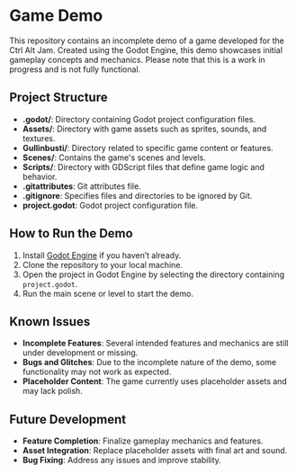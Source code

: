 # Game Demo

This repository contains an incomplete demo of a game developed for the Ctrl Alt Jam. Created using the Godot Engine, this demo showcases initial gameplay concepts and mechanics. Please note that this is a work in progress and is not fully functional.

## Project Structure

- **.godot/**: Directory containing Godot project configuration files.
- **Assets/**: Directory with game assets such as sprites, sounds, and textures.
- **Gullinbusti/**: Directory related to specific game content or features.
- **Scenes/**: Contains the game's scenes and levels.
- **Scripts/**: Directory with GDScript files that define game logic and behavior.
- **.gitattributes**: Git attributes file.
- **.gitignore**: Specifies files and directories to be ignored by Git.
- **project.godot**: Godot project configuration file.

## How to Run the Demo

1. Install [Godot Engine](https://godotengine.org/download) if you haven’t already.
2. Clone the repository to your local machine.
3. Open the project in Godot Engine by selecting the directory containing `project.godot`.
4. Run the main scene or level to start the demo.

## Known Issues

- **Incomplete Features**: Several intended features and mechanics are still under development or missing.
- **Bugs and Glitches**: Due to the incomplete nature of the demo, some functionality may not work as expected.
- **Placeholder Content**: The game currently uses placeholder assets and may lack polish.

## Future Development

- **Feature Completion**: Finalize gameplay mechanics and features.
- **Asset Integration**: Replace placeholder assets with final art and sound.
- **Bug Fixing**: Address any issues and improve stability.
